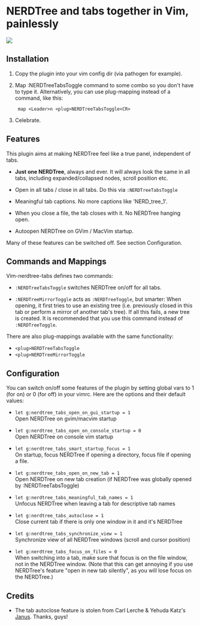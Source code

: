 # NERDTree and tabs together in Vim, painlessly
[![](http://stillmaintained.com/jistr/vim-nerdtree-tabs.png)](http://stillmaintained.com/jistr/vim-nerdtree-tabs)

## Installation

1. Copy the plugin into your vim config dir (via pathogen for example).

2. Map :NERDTreeTabsToggle command to some combo so you don't have to type it.
   Alternatively, you can use plug-mapping instead of a command, like this:

        map <Leader>n <plug>NERDTreeTabsToggle<CR>

3. Celebrate.

## Features

This plugin aims at making NERDTree feel like a true panel, independent of tabs.

* **Just one NERDTree**, always and ever. It will always look the same in
  all tabs, including expanded/collapsed nodes, scroll position etc.

* Open in all tabs / close in all tabs. Do this via `:NERDTreeTabsToggle`

* Meaningful tab captions. No more captions like 'NERD_tree_1'.

* When you close a file, the tab closes with it. No NERDTree hanging open.

* Autoopen NERDTree on GVim / MacVim startup.

Many of these features can be switched off. See section Configuration.

## Commands and Mappings

Vim-nerdtree-tabs defines two commands:

* `:NERDTreeTabsToggle` switches NERDTree on/off for all tabs.

* `:NERDTreeMirrorToggle` acts as `:NERDTreeToggle`, but smarter: When opening,
  it first tries to use an existing tree (i.e. previously closed in this tab or
  perform a mirror of another tab's tree). If all this fails, a new tree is
  created. It is recommended that you use this command instead of `:NERDTreeToggle`.

There are also plug-mappings available with the same functionality:

* `<plug>NERDTreeTabsToggle`
* `<plug>NERDTreeMirrorToggle`

## Configuration

You can switch on/off some features of the plugin by setting global vars to 1
(for on) or 0 (for off) in your vimrc. Here are the options and their default
values:

* `let g:nerdtree_tabs_open_on_gui_startup = 1`  
  Open NERDTree on gvim/macvim startup

* `let g:nerdtree_tabs_open_on_console_startup = 0`  
  Open NERDTree on console vim startup

* `let g:nerdtree_tabs_smart_startup_focus = 1`  
  On startup, focus NERDTree if opening a directory, focus file if opening
  a file.

* `let g:nerdtree_tabs_open_on_new_tab = 1`  
  Open NERDTree on new tab creation (if NERDTree was globally opened by
  :NERDTreeTabsToggle)

* `let g:nerdtree_tabs_meaningful_tab_names = 1`  
  Unfocus NERDTree when leaving a tab for descriptive tab names

* `let g:nerdtree_tabs_autoclose = 1`  
  Close current tab if there is only one window in it and it's NERDTree

* `let g:nerdtree_tabs_synchronize_view = 1`  
  Synchronize view of all NERDTree windows (scroll and cursor position)

* `let g:nerdtree_tabs_focus_on_files = 0`  
  When switching into a tab, make sure that focus is on the file window,
  not in the NERDTree window. (Note that this can get annoying if you use
  NERDTree's feature "open in new tab silently", as you will lose focus on the
  NERDTree.)

## Credits

* The tab autoclose feature is stolen from Carl Lerche & Yehuda Katz's
  [Janus](https://github.com/carlhuda/janus). Thanks, guys!

